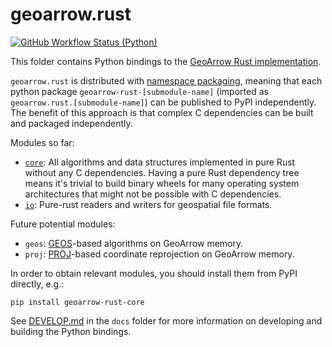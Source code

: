# geoarrow.rust

[![GitHub Workflow Status (Python)](https://img.shields.io/github/actions/workflow/status/geoarrow/geoarrow-rs/python.yml?branch=main)](https://github.com/geoarrow/geoarrow-rs/actions/workflows/python.yml)

This folder contains Python bindings to the [GeoArrow Rust implementation](https://github.com/geoarrow/geoarrow-rs).

`geoarrow.rust` is distributed with [namespace packaging](https://packaging.python.org/en/latest/guides/packaging-namespace-packages/), meaning that each python package `geoarrow-rust-[submodule-name]` (imported as `geoarrow.rust.[submodule-name]`) can be published to PyPI independently. The benefit of this approach is that complex C dependencies can be built and packaged independently.

Modules so far:

- [`core`](./core/README.md): All algorithms and data structures implemented in pure Rust without any C dependencies. Having a pure Rust dependency tree means it's trivial to build binary wheels for many operating system architectures that might not be possible with C dependencies.
- [`io`](./io/README.md): Pure-rust readers and writers for geospatial file formats.

Future potential modules:

- `geos`: [GEOS](https://libgeos.org/)-based algorithms on GeoArrow memory.
- `proj`: [PROJ](https://proj.org/en/9.3/)-based coordinate reprojection on GeoArrow memory.

In order to obtain relevant modules, you should install them from PyPI directly, e.g.:

```
pip install geoarrow-rust-core
```

See [DEVELOP.md](docs/DEVELOP.md) in the `docs` folder for more information on developing and building the Python bindings.
